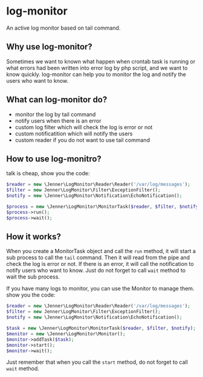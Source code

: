 log-monitor
===============
An active log monitor based on tail command.

Why use log-monitor?
-----------------
Sometimes we want to known what happen when crontab task is running or 
what errors had been written into error log by php script, and we want
to know quickly.
log-monitor can help you to monitor the log and notify the users who want to know.

What can log-monitor do?
--------------------
+ monitor the log by tail command
+ notify users when there is an error
+ custom log filter which will check the log is error or not
+ custom notificatition which will notify the users
+ custom reader if you do not want to use tail command

How to use log-monitro?
-----------------------
talk is cheap, show you the code:
```php
$reader = new \Jenner\LogMonitor\Reader\Reader('/var/log/messages');
$filter = new Jenner\LogMonitor\Filter\ExceptionFilter();
$notify = new \Jenner\LogMonitor\Notification\EchoNotification();

$process = new \Jenner\LogMonitor\MonitorTask($reader, $filter, $notify);
$process->run();
$process->wait();
```

How it works?
----------------------
When you create a MonitorTask object and call the `run` method, 
it will start a sub process to call the `tail` command. Then it will 
read from the pipe and check the log is error or not. If there is an
error, it will call the notification to notify users who want to know.
Just do not forget to call `wait` method to wait the sub process.

If you have many logs to monitor, you can use the Monitor to manage them.
show you the code:
```php
$reader = new \Jenner\LogMonitor\Reader\Reader('/var/log/messages');
$filter = new Jenner\LogMonitor\Filter\ExceptionFilter();
$notify = new \Jenner\LogMonitor\Notification\EchoNotification();

$task = new \Jenner\LogMonitor\MonitorTask($reader, $filter, $notify);
$monitor = new \Jenner\LogMonitor\Monitor();
$monitor->addTask($task);
$monitor->start();
$monitor->wait();
```

Just remember that when you call the `start` method, do not forget to call `wait` method.